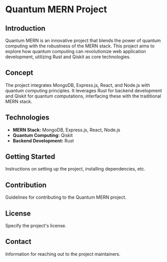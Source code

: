 # Quantum MERN Project

## Introduction
Quantum MERN is an innovative project that blends the power of quantum computing with the robustness of the MERN stack. This project aims to explore how quantum computing can revolutionize web application development, utilizing Rust and Qiskit as core technologies.

## Concept
The project integrates MongoDB, Express.js, React, and Node.js with quantum computing principles. It leverages Rust for backend development and Qiskit for quantum computations, interfacing these with the traditional MERN stack.

## Technologies
- **MERN Stack:** MongoDB, Express.js, React, Node.js
- **Quantum Computing:** Qiskit
- **Backend Development:** Rust

## Getting Started
Instructions on setting up the project, installing dependencies, etc.

## Contribution
Guidelines for contributing to the Quantum MERN project.

## License
Specify the project's license.

## Contact
Information for reaching out to the project maintainers.

